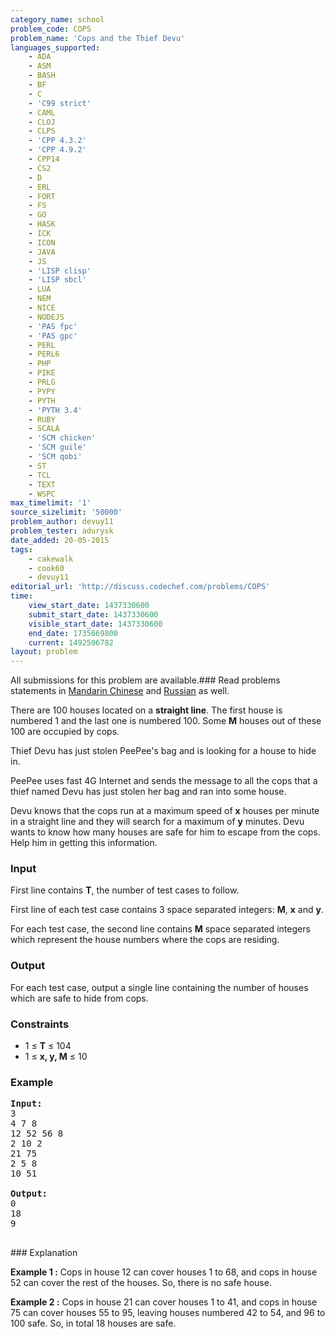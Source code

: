 ```yaml
---
category_name: school
problem_code: COPS
problem_name: 'Cops and the Thief Devu'
languages_supported:
    - ADA
    - ASM
    - BASH
    - BF
    - C
    - 'C99 strict'
    - CAML
    - CLOJ
    - CLPS
    - 'CPP 4.3.2'
    - 'CPP 4.9.2'
    - CPP14
    - CS2
    - D
    - ERL
    - FORT
    - FS
    - GO
    - HASK
    - ICK
    - ICON
    - JAVA
    - JS
    - 'LISP clisp'
    - 'LISP sbcl'
    - LUA
    - NEM
    - NICE
    - NODEJS
    - 'PAS fpc'
    - 'PAS gpc'
    - PERL
    - PERL6
    - PHP
    - PIKE
    - PRLG
    - PYPY
    - PYTH
    - 'PYTH 3.4'
    - RUBY
    - SCALA
    - 'SCM chicken'
    - 'SCM guile'
    - 'SCM qobi'
    - ST
    - TCL
    - TEXT
    - WSPC
max_timelimit: '1'
source_sizelimit: '50000'
problem_author: devuy11
problem_tester: adurysk
date_added: 20-05-2015
tags:
    - cakewalk
    - cook60
    - devuy11
editorial_url: 'http://discuss.codechef.com/problems/COPS'
time:
    view_start_date: 1437330600
    submit_start_date: 1437330600
    visible_start_date: 1437330600
    end_date: 1735669800
    current: 1492506782
layout: problem
---
```

All submissions for this problem are available.###  Read problems statements in [Mandarin Chinese](http://www.codechef.com/download/translated/COOK60/mandarin/COPS.pdf) and [Russian](http://www.codechef.com/download/translated/COOK60/russian/COPS.pdf) as well.

There are 100 houses located on a **straight line**. The first house is numbered 1 and the last one is numbered 100. Some **M** houses out of these 100 are occupied by cops.

Thief Devu has just stolen PeePee's bag and is looking for a house to hide in.

PeePee uses fast 4G Internet and sends the message to all the cops that a thief named Devu has just stolen her bag and ran into some house.

Devu knows that the cops run at a maximum speed of **x** houses per minute in a straight line and they will search for a maximum of **y** minutes. Devu wants to know how many houses are safe for him to escape from the cops. Help him in getting this information.

### Input

First line contains **T**, the number of test cases to follow.

First line of each test case contains 3 space separated integers: **M**, **x** and **y**.

For each test case, the second line contains **M** space separated integers which represent the house numbers where the cops are residing.

### Output

For each test case, output a single line containing the number of houses which are safe to hide from cops.

### Constraints

- 1 ≤ **T** ≤ 104
- 1 ≤ **x, y, M** ≤ 10

### Example

<pre><b>Input:</b>
3
4 7 8
12 52 56 8
2 10 2
21 75
2 5 8
10 51

<b>Output:</b>
0
18
9

</pre>### Explanation
**Example 1 :** Cops in house 12 can cover houses 1 to 68, and cops in house 52 can cover the rest of the houses. So, there is no safe house.

**Example 2 :** Cops in house 21 can cover houses 1 to 41, and cops in house 75 can cover houses 55 to 95, leaving houses numbered 42 to 54, and 96 to 100 safe. So, in total 18 houses are safe.
